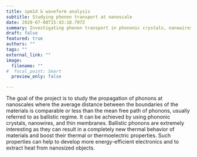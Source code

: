 ```yaml
---
title: spm1d & waveform analysis
subtitle: Studying phonon transport at nanoscale
date: 2020-07-08T15:43:18.797Z
summary: Investigating phonon transport in phononic crystals, nanowires, and membranes.
draft: false
featured: true
authors: ""
tags: ""
external_link: ""
image:
  filename: ""
#  focal_point: Smart
  preview_only: false

---
```

The goal of the project is to study the propagation of phonons at nanoscales where the average distance between the boundaries of the materials is comparable or less than the mean free path of phonons, usually referred to as ballistic regime. It can be achieved by using phononic crystals, nanowires, and thin membranes. Ballistic phonons are extremely interesting as they can result in a completely new thermal behavior of materials and boost their thermal or thermoelectric properties. Such properties can help to develop more energy-efficient electronics and to extract heat from nanosized objects.

